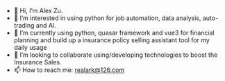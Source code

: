 - 👋 Hi, I’m Alex Zu.
- 👀 I’m interested in using python for job automation, data analysis, auto-trading and AI.
- 🌱 I’m currently using python, quasar framework and vue3 for financial planning and build up a insurance policy selling assistant tool for my daily usage
- 💞️ I’m looking to collaborate using/developing technologies to boost the Insurance Sales. 
- 📫 How to reach me: realark@126.com

<!---
alexzu/alexzu is a ✨ special ✨ repository because its `README.md` (this file) appears on your GitHub profile.
You can click the Preview link to take a look at your changes.
--->
